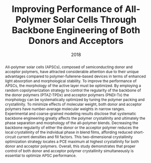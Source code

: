 ---
title: Improving Performance of All-Polymer Solar Cells Through Backbone Engineering of Both Donors and Acceptors
authors:
- Chunhui Duan
- Zhaojun Li
- Shuting Pang
- You-Liang Zhu
- Baojun Lin
- Fallon J. M. Colberts
- Pieter J. Leenaers
- Ergang Wang
- Zhao-Yan Sun
- Wei Ma
- Stefan C. J. Meskers
- René A. J. Janssen
date: 2018
doi: 10.1002/solr.201800247
publish_types: 期刊文章
publication: Solar RRL
publication_short: 刊名简称未提供
abstract: All-polymer solar cells (APSCs), composed of semiconducting  donor and acceptor polymers, have attracted considerable attention due  to their unique advantages compared to polymer-fullerene-based devices  in terms of enhanced light absorption and morphological stability. To  improve the performance of APSCs, the morphology of the active layer  must be optimized. By employing a random copolymerization strategy to  control the regularity of the backbone of the donor polymers (PTAZ-TPDx)  and acceptor polymers (PNDI-Tx) the morphology can be systematically  optimized by tuning the polymer packing and crystallinity. To minimize  effects of molecular weight, both donor and acceptor polymers have  number-average molecular weights in narrow ranges. Experimental and  coarse-grained modeling results disclose that systematic backbone  engineering greatly affects the polymer crystallinity and ultimately the  phase separation and morphology of the all-polymer blends. Decreasing  the backbone regularity of either the donor or the acceptor polymer  reduces the local crystallinity of the individual phase in blend films,  affording reduced short-circuit current densities and fill factors. This  two-dimensional crystallinity optimization strategy locates a PCE  maximum at highest crystallinity for both donor and acceptor polymers.  Overall, this study demonstrates that proper control of both donor and  acceptor polymer crystallinity simultaneously is essential to optimize  APSC performance.
url_pdf: https://onlinelibrary.wiley.com/doi/abs/10.1002/solr.201800247
---